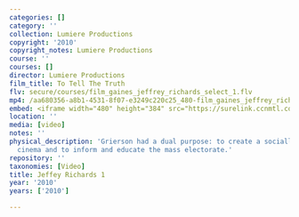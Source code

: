 ```yaml
---
categories: []
category: ''
collection: Lumiere Productions
copyright: '2010'
copyright_notes: Lumiere Productions
course: ''
courses: []
director: Lumiere Productions
film_title: To Tell The Truth
flv: secure/courses/film_gaines_jeffrey_richards_select_1.flv
mp4: /aa680356-a8b1-4531-8f07-e3249c220c25_480-film_gaines_jeffrey_richards_select_1.mp4
embed: <iframe width="480" height="384" src="https://surelink.ccnmtl.columbia.edu/video/?player=mp4_secure_stream&file=/aa680356-a8b1-4531-8f07-e3249c220c25_480-film_gaines_jeffrey_richards_select_1.mp4&width=480&height=360&poster=https://d369ay3g98xik5.cloudfront.net/thumbs/2016/11/17/aa680356-a8b1-4531-8f07-e3249c220c25-00004.jpg&authtype=wind"></iframe>
location: ''
media: [video]
notes: ''
physical_description: 'Grierson had a dual purpose: to create a socially purposive
  cinema and to inform and educate the mass electorate.'
repository: ''
taxonomies: [Video]
title: Jeffey Richards 1
year: '2010'
years: ['2010']

---
```


